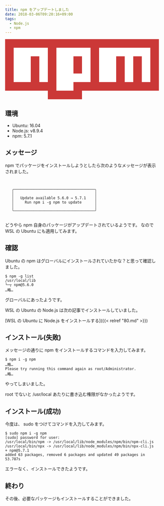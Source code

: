 ```yaml
---
title: npm をアップデートしました
date: 2018-03-06T09:20:16+09:00
tags:
  - Node.js
  - npm
---
```


<svg xmlns="http://www.w3.org/2000/svg" viewBox="0 0 18 7">
  <path fill="#cb3837" d="M 0 0 v 6 h 5 v 1 h 4 v -1 h 9 v -6" />
  <path fill="#fff" d="M 1 1 v 4 h 2 v -3 h 1 v 3 h 1 v -4 h 1 v 5 h 2 v -4 h 1 v 2 h -1 v 1 h 2 v -4 h 1 v 4 h 2 v -3 h 1 v 3 h 1 v -3 h 1 v 3 h 1 v -4" />
</svg>

<!--more-->

## 環境

* Ubuntu: 16.04
* Node.js: v8.9.4
* npm: 5.7.1

## メッセージ

npm でパッケージをインストールしようとしたら次のようなメッセージが表示されました。

```


   ╭─────────────────────────────────────╮
   │                                     │
   │   Update available 5.6.0 → 5.7.1    │
   │     Run npm i -g npm to update      │
   │                                     │
   ╰─────────────────────────────────────╯


```

どうやら npm 自身のパッケージがアップデートされているようです。
なので WSL の Ubuntu にも適用してみます。

## 確認

Ubuntu の npm はグローバルにインストールされていたかな？と思って確認しました。

```
$ npm -g list
/usr/local/lib
└─┬ npm@5.6.0
…略…
```

グローバルにあったようです。

WSL の Ubuntu の Node.js は次の記事でインストールしていました。

[WSL の Ubuntu に Node.js をインストールする]({{< relref "80.md" >}})

## インストール(失敗)

メッセージの通りに npm をインストールするコマンドを入力してみます。

```
$ npm i -g npm
…略…
Please try running this command again as root/Administrator.
…略…
```

やってしまいました。

root でないと /usr/local あたりに書き込む権限がなかったようです。

## インストール(成功)

今度は、 sudo をつけてコマンドを入力してみます。

```
$ sudo npm i -g npm
[sudo] password for user:
/usr/local/bin/npm -> /usr/local/lib/node_modules/npm/bin/npm-cli.js
/usr/local/bin/npx -> /usr/local/lib/node_modules/npm/bin/npx-cli.js
+ npm@5.7.1
added 63 packages, removed 6 packages and updated 49 packages in 53.787s
```

エラーなく、インストールできたようです。

## 終わり

その後、必要なパッケージもインストールすることができました。
